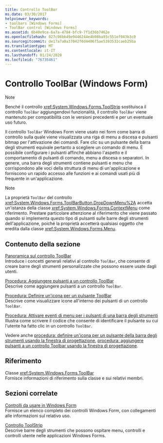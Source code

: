 ```yaml
---
title: Controllo ToolBar
ms.date: 03/30/2017
helpviewer_keywords:
- toolbars [Windows Forms]
- ToolBar control [Windows Forms]
ms.assetid: 6b40e9ce-6a7a-4784-bfc9-7f1d36b7462e
ms.openlocfilehash: 027c96bb49e9446244e4b08ba93c551ef043b3c0
ms.sourcegitcommit: de17a7a0a37042f0d4406f5ae5393531caeb25ba
ms.translationtype: MT
ms.contentlocale: it-IT
ms.lasthandoff: 01/24/2020
ms.locfileid: "76735461"
---
```

# <a name="toolbar-control-windows-forms"></a>Controllo ToolBar (Windows Form)
> [!NOTE]
> Benché il controllo <xref:System.Windows.Forms.ToolStrip> sostituisca il controllo `ToolBar` aggiungendovi funzionalità, il controllo `ToolBar` viene mantenuto per compatibilità con le versioni precedenti e per un eventuale uso futuro.  
  
 Il controllo `ToolBar` Windows Form viene usato nei form come barra di controllo sulla quale viene visualizzata una riga di menu a discesa e pulsanti bitmap per l'attivazione dei comandi. Fare clic su un pulsante della barra degli strumenti equivale pertanto a scegliere un comando di menu. È possibile configurare i pulsanti affinché abbiano l'aspetto e il comportamento di pulsanti di comando, menu a discesa o separatori. In genere, una barra degli strumenti contiene pulsanti e menu che corrispondono alle voci della struttura di menu di un'applicazione e forniscono un rapido accesso alle funzioni e ai comandi usati più di frequente in un'applicazione.  
  
> [!NOTE]
> La proprietà `ToolBar` del controllo <xref:System.Windows.Forms.ToolBarButton.DropDownMenu%2A> accetta un'istanza della classe <xref:System.Windows.Forms.ContextMenu> come riferimento. Prestare particolare attenzione al riferimento che viene passato quando si implementa questo tipo di pulsanti sulle barre degli strumenti dell'applicazione, poiché la proprietà accetterà qualsiasi oggetto che eredita dalla classe <xref:System.Windows.Forms.Menu>.  
  
## <a name="in-this-section"></a>Contenuto della sezione  
 [Panoramica sul controllo ToolBar](toolbar-control-overview-windows-forms.md)  
 Introduce i concetti generali relativi al controllo `ToolBar`, che consente di creare barre degli strumenti personalizzate che possono essere usate dagli utenti.  
  
 [Procedura: Aggiungere pulsanti a un controllo ToolBar](how-to-add-buttons-to-a-toolbar-control.md)  
 Descrive come aggiungere pulsanti a un controllo `ToolBar`.  
  
 [Procedura: Definire un'icona per un pulsante ToolBar](how-to-define-an-icon-for-a-toolbar-button.md)  
 Descrive come visualizzare icone all'interno dei pulsanti di un controllo `ToolBar`.  
  
 [Procedura: Attivare eventi di menu per i pulsanti di una barra degli strumenti](how-to-trigger-menu-events-for-toolbar-buttons.md)  
 Illustra come scrivere il codice che consente di identificare il pulsante su cui l'utente ha fatto clic in un controllo `ToolBar`.  
  
 Vedere anche [procedura: definire un'icona per un pulsante della barra degli strumenti usando la finestra di progettazione](how-to-define-an-icon-for-a-toolbar-button-using-the-designer.md), [procedura: aggiungere pulsanti a un controllo Toolbar usando la finestra di progettazione](how-to-add-buttons-to-a-toolbar-control-using-the-designer.md).  
  
## <a name="reference"></a>Riferimento  
 Classe <xref:System.Windows.Forms.ToolBar>  
 Fornisce informazioni di riferimento sulla classe e sui relativi membri.  
  
## <a name="related-sections"></a>Sezioni correlate  
 [Controlli da usare in Windows Form](controls-to-use-on-windows-forms.md)  
 Fornisce un elenco completo dei controlli Windows Form, con collegamenti alle informazioni sul relativo uso.  
  
 [Controllo ToolStrip](toolstrip-control-windows-forms.md)  
 Descrive barre degli strumenti che possono ospitare menu, controlli e controlli utente nelle applicazioni Windows Forms.
